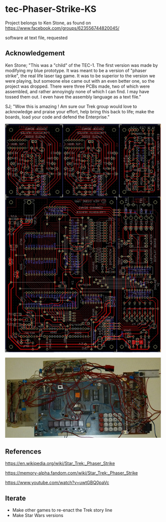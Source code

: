 # tec-Phaser-Strike-KS

Project belongs to Ken Stone, as found on https://www.facebook.com/groups/623556744820045/

software at text file, requested


## Acknowledgement

Ken Stone; "This was a "child" of the TEC-1. The first version was made by modifying my blue prototype.
It was meant to be a version of "phaser strike", the real life laser tag game. It was to be superior to the version we were playing, but someone else came out with an even better one, so the project was dropped. There were three PCBs made, two of which were assembled, and rather annoyingly none of which I can find. I may have tossed them out. I even have the assembly language as a text file."

SJ; "Wow this is amazing ! Am sure our Trek group would love to acknowledge and praise your effort, help bring this back to life; make the boards, load your code and defend the Enterprise."

![](https://github.com/SteveJustin1963/tec-Phaser-Strike-KS/blob/master/pics/94097003_10157273306082014_7682241250249932800_o.jpg)

![](https://github.com/SteveJustin1963/tec-Phaser-Strike-KS/blob/master/pics/93556062_10157273403902014_5753306128343629824_o.jpg)


## References

https://en.wikipedia.org/wiki/Star_Trek:_Phaser_Strike

https://memory-alpha.fandom.com/wiki/Star_Trek:_Phaser_Strike

https://www.youtube.com/watch?v=uwtGBQ0paVc

## Iterate
* Make other games to re-enact the Trek story line 
* Make Star Wars versions
